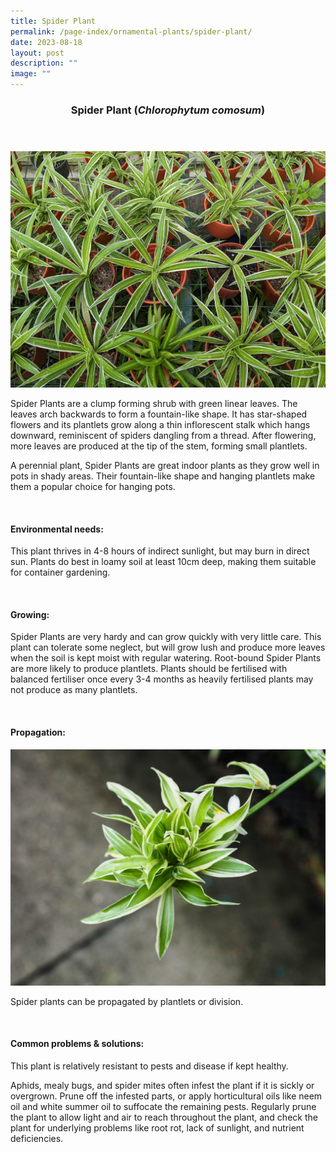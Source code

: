```yaml
---
title: Spider Plant
permalink: /page-index/ornamental-plants/spider-plant/
date: 2023-08-18
layout: post
description: ""
image: ""
---
```

<header> 
	<h3>Spider Plant (<em>Chlorophytum comosum</em>)</h3> 
</header>

<section>
	<img title="Photo by Jacqueline Chua." src="/images/Plants/Spiderplant_JacChua.jpg">
	<p>Spider Plants are a clump forming shrub with green linear leaves. The leaves arch backwards to form a fountain-like shape. It has star-shaped flowers and its plantlets grow along a thin inflorescent stalk which hangs downward, reminiscent of spiders dangling from a thread. After flowering, more leaves are produced at the tip of the stem, forming small plantlets.</p>
	<p>A perennial plant, Spider Plants are great indoor plants as they grow well in pots in shady areas. Their fountain-like shape and hanging plantlets make them a popular choice for hanging pots.</p>
	 <br> 
</section> 
 
<section> 
  <h4>Environmental needs:</h4> 
  <p>This plant thrives in 4-8 hours of indirect sunlight, but may burn in direct sun.  Plants do best in loamy soil at least 10cm deep, making them suitable for container gardening.</p> 
	<br>
</section>

<section> 
  <h4>Growing:</h4> 
	<p>Spider Plants are very hardy and can grow quickly with very little care. This plant can tolerate some neglect, but will grow lush and produce more leaves when the soil is kept moist with regular watering. Root-bound Spider Plants are more likely to produce plantlets. Plants should be fertilised with balanced fertiliser once every 3-4 months as heavily fertilised plants may not produce as many plantlets.</p> 
	<br> 
</section> 

<section> 
  <h4>Propagation:</h4> 
	<img title="Photo by Jacqueline Chua." src="/images/Plants/Spiderplant_JacChua%20(3).jpg">
	<p>Spider plants can be propagated by plantlets or division.</p> 
	<br> 
</section> 
 
<section> 
  <h4>Common problems &amp; solutions:</h4> 
	<p>This plant is relatively resistant to pests and disease if kept healthy.</p>
	<p>Aphids, mealy bugs, and spider mites often infest the plant if it is sickly or overgrown. Prune off the infested parts, or apply horticultural oils like neem oil and white summer oil to suffocate the remaining pests. Regularly prune the plant to allow light and air to reach throughout the plant, and check the plant for underlying problems like root rot, lack of sunlight, and nutrient deficiencies.</p>
	<br> 
</section>